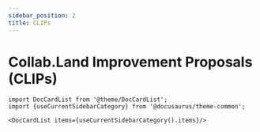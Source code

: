 ```yaml
---
sidebar_position: 2
title: CLIPs
---
```


# Collab.Land Improvement Proposals (CLIPs)

```mdx-code-block
import DocCardList from '@theme/DocCardList';
import {useCurrentSidebarCategory} from '@docusaurus/theme-common';

<DocCardList items={useCurrentSidebarCategory().items}/>
```